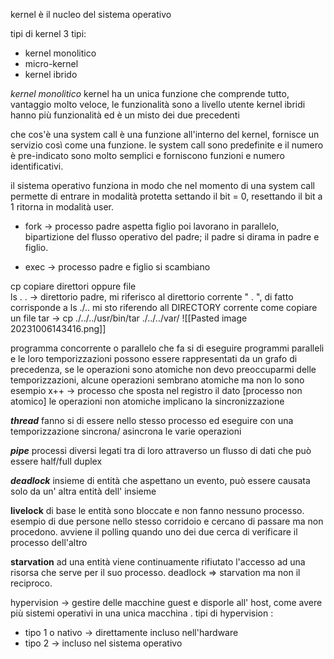 kernel è il nucleo del sistema operativo

tipi di kernel 3 tipi: 
- kernel monolitico 
-  micro-kernel 
- kernel ibrido 



*kernel monolitico* 
kernel ha un unica funzione che comprende tutto, vantaggio molto veloce, le funzionalità sono a livello utente 
kernel ibridi 
hanno più funzionalità ed è un misto dei due precedenti


che cos'è una system call 
è una funzione all'interno del kernel, fornisce un servizio così come una funzione. 
le system call sono predefinite e il numero è pre-indicato
sono molto semplici e forniscono funzioni e numero identificativi.

il sistema operativo funziona in modo che nel momento di una system call permette di entrare in modalità protetta settando il bit = 0, resettando il bit a 1 ritorna in modalità user. 

- fork -> processo padre aspetta figlio poi lavorano in parallelo, bipartizione del flusso operativo del padre; il padre si dirama in padre e figlio. 

- exec -> processo padre e figlio si scambiano 

cp copiare direttori oppure file  
ls . . -> direttorio padre, mi riferisco al direttorio corrente " . ", di fatto corrisponde a ls ./.. mi sto riferendo all DIRECTORY corrente 
come copiare un file tar -> cp ./../../usr/bin/tar ./../../var/
![[Pasted image 20231006143416.png]]


programma concorrente o parallelo che fa si di eseguire programmi paralleli e le loro temporizzazioni possono essere rappresentati da un grafo di precedenza, se le operazioni sono atomiche non devo preoccuparmi delle temporizzazioni, alcune operazioni sembrano atomiche ma non lo sono esempio 
x++ -> processo che sposta nel registro il dato [processo non atomico]
le operazioni non atomiche implicano la sincronizzazione

***thread*** 
fanno si di essere nello stesso processo ed eseguire con una temporizzazione sincrona/ asincrona le varie operazioni 

***pipe***
processi diversi legati tra di loro attraverso un flusso di dati che può essere half/full duplex 

***deadlock***
insieme di entità che aspettano un evento, può essere causata solo da un' altra entità dell' insieme

**livelock**
di base le entità sono bloccate e non fanno nessuno processo. esempio di due persone nello stesso corridoio e cercano di passare ma non procedono. 
avviene il polling quando uno dei due cerca di verificare il processo dell'altro 

**starvation**
ad una entità viene continuamente rifiutato l'accesso ad una risorsa che serve per il suo processo. 
deadlock => starvation ma non il reciproco. 

hypervision -> gestire delle macchine guest e disporle all' host, come avere più sistemi operativi in una unica macchina .
tipi di hypervision : 
- tipo 1 o nativo -> direttamente incluso nell'hardware 
- tipo 2 -> incluso nel sistema operativo
